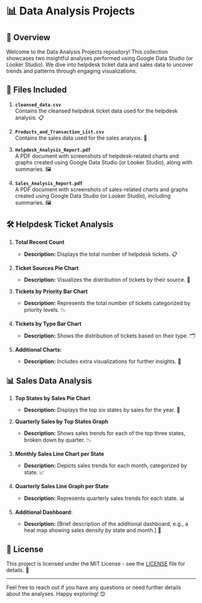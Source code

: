 # 📊 Data Analysis Projects

## 🌟 Overview

Welcome to the Data Analysis Projects repository! This collection showcases two insightful analyses performed using Google Data Studio (or Looker Studio). We dive into helpdesk ticket data and sales data to uncover trends and patterns through engaging visualizations.

## 📁 Files Included

1. **`cleansed_data.csv`**  
   Contains the cleansed helpdesk ticket data used for the helpdesk analysis. 📋

2. **`Products_and_Transaction_List.csv`**  
   Contains the sales data used for the sales analysis. 🛒

3. **`Helpdesk_Analysis_Report.pdf`**  
   A PDF document with screenshots of helpdesk-related charts and graphs created using Google Data Studio (or Looker Studio), along with summaries. 🖼️

4. **`Sales_Analysis_Report.pdf`**  
   A PDF document with screenshots of sales-related charts and graphs created using Google Data Studio (or Looker Studio), including summaries. 🖼️



## 🛠️ Helpdesk Ticket Analysis

1. **Total Record Count**  
   - **Description:** Displays the total number of helpdesk tickets. 📋

2. **Ticket Sources Pie Chart**  
   - **Description:** Visualizes the distribution of tickets by their source. 🍰

3. **Tickets by Priority Bar Chart**  
   - **Description:** Represents the total number of tickets categorized by priority levels. 📉

4. **Tickets by Type Bar Chart**  
   - **Description:** Shows the distribution of tickets based on their type. 🗂️

5. **Additional Charts:**  
   - **Description:** Includes extra visualizations for further insights. 🌟

## 📊 Sales Data Analysis

1. **Top States by Sales Pie Chart**  
   - **Description:** Displays the top six states by sales for the year. 🍰

2. **Quarterly Sales by Top States Graph**  
   - **Description:** Shows sales trends for each of the top three states, broken down by quarter. 📉

3. **Monthly Sales Line Chart per State**  
   - **Description:** Depicts sales trends for each month, categorized by state. 📈

4. **Quarterly Sales Line Graph per State**  
   - **Description:** Represents quarterly sales trends for each state. 📊

5. **Additional Dashboard:**  
   - **Description:** [Brief description of the additional dashboard, e.g., a heat map showing sales density by state and month.] 🌟

## 📜 License

This project is licensed under the MIT License - see the [LICENSE](LICENSE) file for details. 📝

---

Feel free to reach out if you have any questions or need further details about the analyses. Happy exploring! 😊
